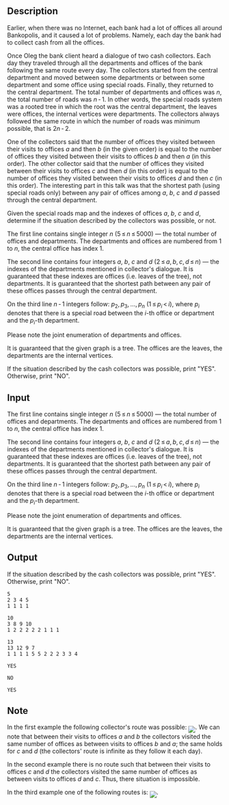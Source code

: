 ## Description

<div><p>Earlier, when there was no Internet, each bank had a lot of offices all around Bankopolis, and it caused a lot of problems. Namely, each day the bank had to collect cash from all the offices.</p><p>Once Oleg the bank client heard a dialogue of two cash collectors. Each day they traveled through all the departments and offices of the bank following the same route every day. The collectors started from the central department and moved between some departments or between some department and some office using special roads. Finally, they returned to the central department. The total number of departments and offices was <span class="tex-span"><i>n</i></span>, the total number of roads was <span class="tex-span"><i>n</i> - 1</span>. In other words, the special roads system was a rooted tree in which the root was the central department, the leaves were offices, the internal vertices were departments. The collectors always followed the same route in which the number of roads was minimum possible, that is <span class="tex-span">2<i>n</i> - 2</span>.</p><p>One of the collectors said that the number of offices they visited between their visits to offices <span class="tex-span"><i>a</i></span> and then <span class="tex-span"><i>b</i></span> (in the given order) is equal to the number of offices they visited between their visits to offices <span class="tex-span"><i>b</i></span> and then <span class="tex-span"><i>a</i></span> (in this order). The other collector said that the number of offices they visited between their visits to offices <span class="tex-span"><i>c</i></span> and then <span class="tex-span"><i>d</i></span> (in this order) is equal to the number of offices they visited between their visits to offices <span class="tex-span"><i>d</i></span> and then <span class="tex-span"><i>c</i></span> (in this order). The interesting part in this talk was that the shortest path (using special roads only) between any pair of offices among <span class="tex-span"><i>a</i></span>, <span class="tex-span"><i>b</i></span>, <span class="tex-span"><i>c</i></span> and <span class="tex-span"><i>d</i></span> <span class="tex-font-style-bf">passed through the central department</span>.</p><p>Given the special roads map and the indexes of offices <span class="tex-span"><i>a</i></span>, <span class="tex-span"><i>b</i></span>, <span class="tex-span"><i>c</i></span> and <span class="tex-span"><i>d</i></span>, determine if the situation described by the collectors was possible, or not.</p></div><div class="input-specification"><p>The first line contains single integer <span class="tex-span"><i>n</i></span> (<span class="tex-span">5 ≤ <i>n</i> ≤ 5000</span>)&nbsp;— the total number of offices and departments. The departments and offices are numbered from <span class="tex-span">1</span> to <span class="tex-span"><i>n</i></span>, the central office has index <span class="tex-span">1</span>.</p><p>The second line contains four integers <span class="tex-span"><i>a</i></span>, <span class="tex-span"><i>b</i></span>, <span class="tex-span"><i>c</i></span> and <span class="tex-span"><i>d</i></span> (<span class="tex-span">2 ≤ <i>a</i>, <i>b</i>, <i>c</i>, <i>d</i> ≤ <i>n</i></span>)&nbsp;— the indexes of the departments mentioned in collector's dialogue. It is guaranteed that these indexes are offices (i.e. leaves of the tree), not departments. It is guaranteed that the shortest path between any pair of these offices passes through the central department.</p><p>On the third line <span class="tex-span"><i>n</i> - 1</span> integers follow: <span class="tex-span"><i>p</i><sub class="lower-index">2</sub>, <i>p</i><sub class="lower-index">3</sub>, ..., <i>p</i><sub class="lower-index"><i>n</i></sub></span> (<span class="tex-span">1 ≤ <i>p</i><sub class="lower-index"><i>i</i></sub> &lt; <i>i</i></span>), where <span class="tex-span"><i>p</i><sub class="lower-index"><i>i</i></sub></span> denotes that there is a special road between the <span class="tex-span"><i>i</i></span>-th office or department and the <span class="tex-span"><i>p</i><sub class="lower-index"><i>i</i></sub></span>-th department.</p><p>Please note the joint enumeration of departments and offices.</p><p>It is guaranteed that the given graph is a tree. The offices are the leaves, the departments are the internal vertices.</p></div><div class="output-specification"><p>If the situation described by the cash collectors was possible, print "<span class="tex-font-style-tt">YES</span>". Otherwise, print "<span class="tex-font-style-tt">NO</span>".</p></div>

## Input

<p>The first line contains single integer <span class="tex-span"><i>n</i></span> (<span class="tex-span">5 ≤ <i>n</i> ≤ 5000</span>)&nbsp;— the total number of offices and departments. The departments and offices are numbered from <span class="tex-span">1</span> to <span class="tex-span"><i>n</i></span>, the central office has index <span class="tex-span">1</span>.</p><p>The second line contains four integers <span class="tex-span"><i>a</i></span>, <span class="tex-span"><i>b</i></span>, <span class="tex-span"><i>c</i></span> and <span class="tex-span"><i>d</i></span> (<span class="tex-span">2 ≤ <i>a</i>, <i>b</i>, <i>c</i>, <i>d</i> ≤ <i>n</i></span>)&nbsp;— the indexes of the departments mentioned in collector's dialogue. It is guaranteed that these indexes are offices (i.e. leaves of the tree), not departments. It is guaranteed that the shortest path between any pair of these offices passes through the central department.</p><p>On the third line <span class="tex-span"><i>n</i> - 1</span> integers follow: <span class="tex-span"><i>p</i><sub class="lower-index">2</sub>, <i>p</i><sub class="lower-index">3</sub>, ..., <i>p</i><sub class="lower-index"><i>n</i></sub></span> (<span class="tex-span">1 ≤ <i>p</i><sub class="lower-index"><i>i</i></sub> &lt; <i>i</i></span>), where <span class="tex-span"><i>p</i><sub class="lower-index"><i>i</i></sub></span> denotes that there is a special road between the <span class="tex-span"><i>i</i></span>-th office or department and the <span class="tex-span"><i>p</i><sub class="lower-index"><i>i</i></sub></span>-th department.</p><p>Please note the joint enumeration of departments and offices.</p><p>It is guaranteed that the given graph is a tree. The offices are the leaves, the departments are the internal vertices.</p>

## Output

<p>If the situation described by the cash collectors was possible, print "<span class="tex-font-style-tt">YES</span>". Otherwise, print "<span class="tex-font-style-tt">NO</span>".</p>





```input1
5
2 3 4 5
1 1 1 1

```




```input2
10
3 8 9 10
1 2 2 2 2 2 1 1 1

```




```input3
13
13 12 9 7
1 1 1 1 5 5 2 2 2 3 3 4

```




```output1
YES
```




```output2
NO
```




```output3
YES
```



## Note

<p>In the first example the following collector's route was possible: <img align="middle" class="tex-formula" src="file://rBev56wy.png" style="max-width: 100.0%;max-height: 100.0%;">. We can note that between their visits to offices <span class="tex-span"><i>a</i></span> and <span class="tex-span"><i>b</i></span> the collectors visited the same number of offices as between visits to offices <span class="tex-span"><i>b</i></span> and <span class="tex-span"><i>a</i></span>; the same holds for <span class="tex-span"><i>c</i></span> and <span class="tex-span"><i>d</i></span> (the collectors' route is infinite as they follow it each day).</p><p>In the second example there is no route such that between their visits to offices <span class="tex-span"><i>c</i></span> and <span class="tex-span"><i>d</i></span> the collectors visited the same number of offices as between visits to offices <span class="tex-span"><i>d</i></span> and <span class="tex-span"><i>c</i></span>. Thus, there situation is impossible. </p><p>In the third example one of the following routes is: <img align="middle" class="tex-formula" src="file://Y2qTsP8L.png" style="max-width: 100.0%;max-height: 100.0%;">.</p>
